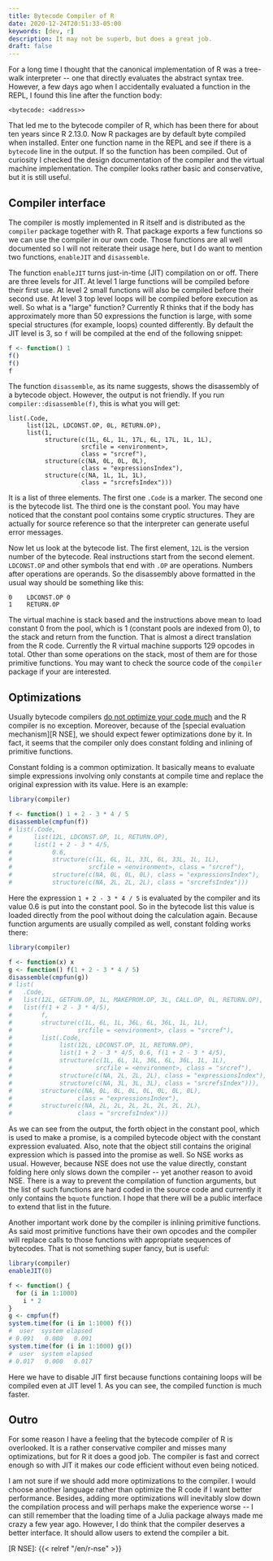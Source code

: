 ```yaml
---
title: Bytecode Compiler of R
date: 2020-12-24T20:51:33-05:00
keywords: [dev, r]
description: It may not be superb, but does a great job.
draft: false
---
```


For a long time I thought that the canonical implementation of R was a tree-walk
interpreter -- one that directly evaluates the abstract syntax tree. However, a
few days ago when I accidentally evaluated a function in the REPL, I found this
line after the function body:

```
<bytecode: <address>>
```

That led me to the bytecode compiler of R, which has been there for about ten
years since R 2.13.0. Now R packages are by default byte compiled when
installed. Enter one function name in the REPL and see if there is a `bytecode`
line in the output. If so the function has been compiled. Out of curiosity I
checked the design documentation of the compiler and the virtual machine
implementation. The compiler looks rather basic and conservative, but it is
still useful.

## Compiler interface

The compiler is mostly implemented in R itself and is distributed as the
`compiler` package together with R. That package exports a few functions so we
can use the compiler in our own code. Those functions are all well documented so
I will not reiterate their usage here, but I do want to mention two functions,
`enableJIT` and `disassemble`.

The function `enableJIT` turns just-in-time (JIT) compilation on or off. There
are three levels for JIT. At level 1 large functions will be compiled before
their first use. At level 2 small functions will also be compiled before their
second use. At level 3 top level loops will be compiled before execution as
well. So what is a "large" function? Currently R thinks that if the body has
approximately more than 50 expressions the function is large, with some special
structures (for example, loops) counted differently. By default the JIT level is
3, so `f` will be compiled at the end of the following snippet:

```r
f <- function() 1
f()
f()
f
```

The function `disassemble`, as its name suggests, shows the disassembly of a
bytecode object. However, the output is not friendly. If you run
`compiler::disassemble(f)`, this is what you will get:

```
list(.Code,
     list(12L, LDCONST.OP, 0L, RETURN.OP),
     list(1,
          structure(c(1L, 6L, 1L, 17L, 6L, 17L, 1L, 1L),
                    srcfile = <environment>,
                    class = "srcref"),
          structure(c(NA, 0L, 0L, 0L),
                    class = "expressionsIndex"),
          structure(c(NA, 1L, 1L, 1L),
                    class = "srcrefsIndex")))
```

It is a list of three elements. The first one `.Code` is a marker. The second
one is the bytecode list. The third one is the constant pool. You may have
noticed that the constant pool contains some cryptic structures. They are
actually for source reference so that the interpreter can generate useful error
messages.

Now let us look at the bytecode list. The first element, `12L` is the version
number of the bytecode. Real instructions start from the second element.
`LDCONST.OP` and other symbols that end with `.OP` are operations. Numbers after
operations are operands. So the disassembly above formatted in the usual way
should be something like this:

```
0    LDCONST.OP 0
1    RETURN.OP
```

The virtual machine is stack based and the instructions above mean to load
constant 0 from the pool, which is 1 (constant pools are indexed from 0), to the
stack and return from the function. That is almost a direct translation from the
R code. Currently the R virtual machine supports 129 opcodes in total. Other
than some operations on the stack, most of them are for those primitive
functions. You may want to check the source code of the `compiler` package if
your are interested.

## Optimizations

Usually bytecode compilers [do not optimize your code much][skeeto's post] and
the R compiler is no exception. Moreover, because of the [special evaluation
mechanism][R NSE], we should expect fewer optimizations done by it. In fact, it
seems that the compiler only does constant folding and inlining of primitive
functions.

Constant folding is a common optimization. It basically means to evaluate simple
expressions involving only constants at compile time and replace the original
expression with its value. Here is an example:

```r
library(compiler)

f <- function() 1 + 2 - 3 * 4 / 5
disassemble(cmpfun(f))
# list(.Code,
#      list(12L, LDCONST.OP, 1L, RETURN.OP),
#      list(1 + 2 - 3 * 4/5,
#           0.6,
#           structure(c(1L, 6L, 1L, 33L, 6L, 33L, 1L, 1L),
#                     srcfile = <environment>, class = "srcref"),
#           structure(c(NA, 0L, 0L, 0L), class = "expressionsIndex"),
#           structure(c(NA, 2L, 2L, 2L), class = "srcrefsIndex")))
```

Here the expression `1 + 2 - 3 * 4 / 5` is evaluated by the compiler and its
value 0.6 is put into the constant pool. So in the bytecode list this value is
loaded directly from the pool without doing the calculation again. Because
function arguments are usually compiled as well, constant folding works there:

```r
library(compiler)

f <- function(x) x
g <- function() f(1 + 2 - 3 * 4 / 5)
disassemble(cmpfun(g))
# list(
#   .Code,
#   list(12L, GETFUN.OP, 1L, MAKEPROM.OP, 3L, CALL.OP, 0L, RETURN.OP),
#   list(f(1 + 2 - 3 * 4/5),
#        f,
#        structure(c(1L, 6L, 1L, 36L, 6L, 36L, 1L, 1L),
#                  srcfile = <environment>, class = "srcref"),
#        list(.Code,
#             list(12L, LDCONST.OP, 1L, RETURN.OP),
#             list(1 + 2 - 3 * 4/5, 0.6, f(1 + 2 - 3 * 4/5),
#             structure(c(1L, 6L, 1L, 36L, 6L, 36L, 1L, 1L),
#                       srcfile = <environment>, class = "srcref"),
#             structure(c(NA, 2L, 2L, 2L), class = "expressionsIndex"),
#             structure(c(NA, 3L, 3L, 3L), class = "srcrefsIndex"))),
#        structure(c(NA, 0L, 0L, 0L, 0L, 0L, 0L, 0L),
#                  class = "expressionsIndex"),
#        structure(c(NA, 2L, 2L, 2L, 2L, 2L, 2L, 2L),
#                  class = "srcrefsIndex")))
```

As we can see from the output, the forth object in the constant pool, which is
used to make a promise, is a compiled bytecode object with the constant
expression evaluated. Also, note that the object still contains the original
expression which is passed into the promise as well. So NSE works as usual.
However, because NSE does not use the value directly, constant folding here only
slows down the compiler -- yet another reason to avoid NSE. There is a way to
prevent the compilation of function arguments, but the list of such functions
are hard coded in the source code and currently it only contains the `bquote`
function. I hope that there will be a public interface to extend that list in
the future.

Another important work done by the compiler is inlining primitive functions. As
said most primitive functions have their own opcodes and the compiler will
replace calls to those functions with appropriate sequences of bytecodes. That
is not something super fancy, but is useful:

```r
library(compiler)
enableJIT(0)

f <- function() {
  for (i in 1:1000)
    i * 2
}
g <- cmpfun(f)
system.time(for (i in 1:1000) f())
#  user  system elapsed
# 0.091   0.000   0.091
system.time(for (i in 1:1000) g())
#  user  system elapsed
# 0.017   0.000   0.017
```

Here we have to disable JIT first because functions containing loops will be
compiled even at JIT level 1. As you can see, the compiled function is much
faster.

## Outro

For some reason I have a feeling that the bytecode compiler of R is overlooked.
It is a rather conservative compiler and misses many optimizations, but for R it
does a good job. The compiler is fast and correct enough so with JIT it makes
our code efficient without even being noticed.

I am not sure if we should add more optimizations to the compiler. I would
choose another language rather than optimize the R code if I want better
performance. Besides, adding more optimizations will inevitably slow down the
compilation process and will perhaps make the experience worse -- I can still
remember that the loading time of a Julia package always made me crazy a few
year ago. However, I do think that the compiler deserves a better interface. It
should allow users to extend the compiler a bit.

[skeeto's post]: https://nullprogram.com/blog/2019/02/24/
[R NSE]: {{< relref "/en/r-nse" >}}
